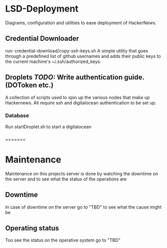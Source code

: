 # LSD-Deployment
Diagrams, configuration and utilities to ease deployment of HackerNews.

## Credential Downloader
run: credential-download/copy-ssh-keys.sh
A simple utility that goes through a predefined list of github usernames and adds their public keys to the current machine's ~/.ssh/authorized_keys.


## Droplets **_TODO:_ Write authentication guide. (DOToken etc.)**
A collection of scripts used to spin up the various nodes that make up Hackernews.
All require ssh and digitalocean authentication to be set up.

### Database
Run startDroplet.sh to start a digitalocean 

### 
=======
# Maintenance

Maintenance on this projects server is done by watching the downtime on the server and to see what the status of the operations are

## Downtime
In case of downtime on the server go to "TBD" to see what the cause might be

## Operating status
Too see the status on the operative system go to "TBD"

